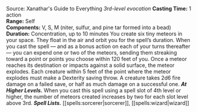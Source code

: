 Source: Xanathar's Guide to Everything
*3rd-level evocation*
**Casting Time:** 1 action  
**Range:** Self  
**Components:** V, S, M (niter, sulfur, and pine tar formed into a bead)  
**Duration:** Concentration, up to 10 minutes
You create six tiny meteors in your space. They float in the air and orbit you for the spell’s duration. When you cast the spell — and as a bonus action on each of your turns thereafter — you can expend one or two of the meteors, sending them streaking toward a point or points you choose within 120 feet of you. Once a meteor reaches its destination or impacts against a solid surface, the meteor explodes. Each creature within 5 feet of the point where the meteor explodes must make a Dexterity saving throw. A creature takes 2d6 fire damage on a failed save, or half as much damage on a successful one.
***At Higher Levels.*** When you cast this spell using a spell slot of 4th level or higher, the number of meteors created increases by two for each slot level above 3rd.
***Spell Lists.*** [[spells:sorcerer|sorcerer]], [[spells:wizard|wizard]]
